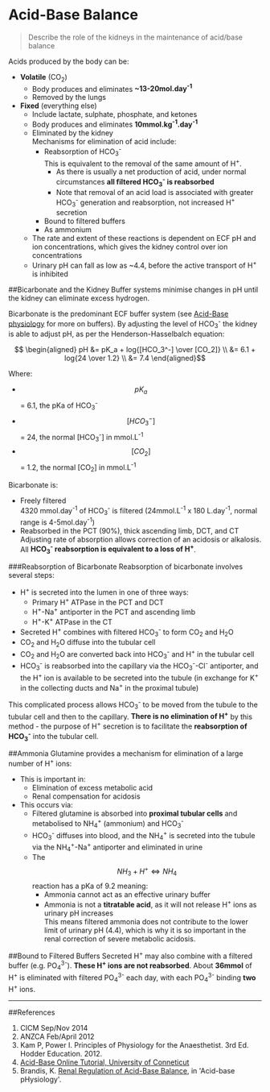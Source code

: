 # Acid-Base Balance
> Describe the role of the kidneys in the maintenance of acid/base balance

Acids produced by the body can be:
* **Volatile** (CO<sub>2</sub>)  
  * Body produces and eliminates <strong>~13-20mol.day<sup>-1</sup></strong>
  * Removed by the lungs
* **Fixed** (everything else)
  * Include lactate, sulphate, phosphate, and ketones
  * Body produces and eliminates <strong>10mmol.kg<sup>-1</sup>.day<sup>-1</sup></strong>
  * Eliminated by the kidney  
  Mechanisms for elimination of acid include:
    * Reabsorption of HCO<sub>3</sub><sup>-</sup>  
      This is equivalent to the removal of the same amount of H<sup>+</sup>.
      * As there is usually a net production of acid, under normal circumstances **all filtered HCO<sub>3</sub><sup>-</sup> is reabsorbed**
      * Note that removal of an acid load is associated with greater HCO<sub>3</sub><sup>-</sup> generation and reabsorption, not increased H<sup>+</sup> secretion 
    * Bound to filtered buffers
    * As ammonium
  * The rate and extent of these reactions is dependent on ECF pH and ion concentrations, which gives the kidney control over ion concentrations
  * Urinary pH can fall as low as ~4.4, before the active transport of H<sup>+</sup> is inhibited


##Bicarbonate and the Kidney
Buffer systems minimise changes in pH until the kidney can eliminate excess hydrogen.

Bicarbonate is the predominant ECF buffer system (see [Acid-Base physiology](principles-of-acid-base-physiology.md) for more on buffers). By adjusting the level of HCO<sub>3</sub><sup>-</sup> the kidney is able to adjust pH, as per the Henderson-Hasselbalch equation:

$$ \begin{aligned}
pH &= pK_a + log{[HCO_3^-] \over [CO_2]} \\
&= 6.1 + log{24 \over 1.2} \\
&= 7.4
\end{aligned}$$

Where:
* $$pK_a$$ = 6.1, the pKa of HCO<sub>3</sub><sup>-</sup>
* $$[HCO_3^-]$$ = 24, the normal [HCO<sub>3</sub><sup>-</sup>] in mmol.L<sup>-1</sup>
* $$[CO_2]$$ = 1.2, the normal [CO<sub>2</sub>] in mmol.L<sup>-1</sup>

Bicarbonate is:
* Freely filtered  
  4320 mmol.day<sup>-1</sup> of HCO<sub>3</sub><sup>-</sup> is filtered (24mmol.L<sup>-1</sup> x 180 L.day<sup>-1</sup>, normal range is 4-5mol.day<sup>-1</sup>)
* Reabsorbed in the PCT (90%), thick ascending limb, DCT, and CT  
  Adjusting rate of absorption allows correction of an acidosis or alkalosis. All **HCO<sub>3</sub><sup>-</sup> reabsorption is equivalent to a loss of H<sup>+</sup>**.

###Reabsorption of Bicarbonate
Reabsorption of bicarbonate involves several steps:
* H<sup>+</sup> is secreted into the lumen in one of three ways:
    * Primary H<sup>+</sup> ATPase in the PCT and DCT
    * H<sup>+</sup>-Na<sup>+</sup> antiporter in the PCT and ascending limb
    * H<sup>+</sup>-K<sup>+</sup> ATPase in the CT
* Secreted H<sup>+</sup> combines with filtered HCO<sub>3</sub><sup>-</sup> to form CO<sub>2</sub> and H<sub>2</sub>O
* CO<sub>2</sub> and H<sub>2</sub>O diffuse into the tubular cell
* CO<sub>2</sub> and H<sub>2</sub>O are converted back into HCO<sub>3</sub><sup>-</sup> and H<sup>+</sup> in the tubular cell
* HCO<sub>3</sub><sup>-</sup> is reabsorbed into the capillary via the HCO<sub>3</sub><sup>-</sup>-Cl<sup>-</sup> antiporter, and the H<sup>+</sup> ion is available to be secreted into the tubule (in exchange for K<sup>+</sup> in the collecting ducts and Na<sup>+</sup> in the proximal tubule)

This complicated process allows HCO<sub>3</sub><sup>-</sup> to be moved from the tubule to the tubular cell and then to the capillary. **There is no elimination of H<sup>+</sup>** by this method - the purpose of H<sup>+</sup> secretion is to facilitate the **reabsorption of HCO<sub>3</sub><sup>-</sup>** into the tubular cell.

##Ammonia
Glutamine provides a mechanism for elimination of a large number of H<sup>+</sup> ions:
* This is important in:
  * Elimination of excess metabolic acid
  * Renal compensation for acidosis
* This occurs via:
  * Filtered glutamine is absorbed into **proximal tubular cells** and metabolised to NH<sub>4</sub><sup>+</sup> (ammonium) and HCO<sub>3</sub><sup>-</sup>
  * HCO<sub>3</sub><sup>-</sup> diffuses into blood, and the NH<sub>4</sub><sup>+</sup> is secreted into the tubule via the NH<sub>4</sub><sup>+</sup>-Na<sup>+</sup> antiporter and eliminated in urine  
  * The $$NH_3 + H^+ \Leftrightarrow NH_4$$ reaction has a pKa of 9.2 meaning:
    * Ammonia cannot act as an effective urinary buffer
    * Ammonia is not a **titratable acid**, as it will not release H<sup>+</sup> ions as urinary pH increases  
    This means filtered ammonia does not contribute to the lower limit of urinary pH (4.4), which is why it is so important in the renal correction of severe metabolic acidosis.

##Bound to Filtered Buffers
Secreted H<sup>+</sup> may also combine with a filtered buffer (e.g. PO<sub>4</sub><sup>3-</sup>). **These H<sup>+</sup> ions are not reabsorbed**. About **36mmol** of H<sup>+</sup> is eliminated with filtered PO<sub>4</sub><sup>3-</sup> each day, with each PO<sub>4</sub><sup>3-</sup> binding **two** H<sup>+</sup> ions.

---
##References
1. CICM Sep/Nov 2014
2. ANZCA Feb/April 2012
3. Kam P, Power I. Principles of Physiology for the Anaesthetist. 3rd Ed. Hodder Education. 2012.
4. [Acid-Base Online Tutorial, University of Conneticut](http://fitsweb.uchc.edu/student/selectives/TimurGraham/Bicarbonate_reabsorption.html)
5. Brandis, K. [Renal Regulation of Acid-Base Balance](http://www.anaesthesiamcq.com/AcidBaseBook/ab2_4b.php), in 'Acid-base pHysiology'.